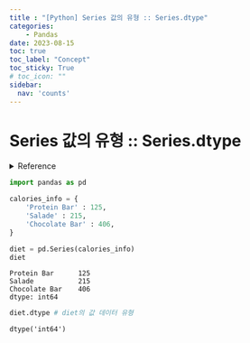 ```yaml
---
title : "[Python] Series 값의 유형 :: Series.dtype"
categories:
    - Pandas
date: 2023-08-15
toc: true
toc_label: "Concept"
toc_sticky: True
# toc_icon: ""
sidebar:
  nav: 'counts'
---
```


# Series 값의 유형 :: Series.dtype

<details>
    <summary>Reference</summary>
        Pandas In Action
</details>

```python
import pandas as pd

calories_info = {
    'Protein Bar' : 125,
    'Salade' : 215,
    'Chocolate Bar' : 406,
}

diet = pd.Series(calories_info)
diet
```

```
Protein Bar      125
Salade           215
Chocolate Bar    406
dtype: int64
```

```python
diet.dtype # diet의 값 데이터 유형
```

```
dtype('int64')
```